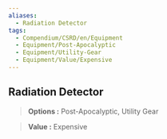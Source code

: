 ```yaml
---
aliases:
  - Radiation Detector
tags:
  - Compendium/CSRD/en/Equipment
  - Equipment/Post-Apocalyptic
  - Equipment/Utility-Gear
  - Equipment/Value/Expensive
---
```

  
    
## Radiation Detector    
    
>    
> **Options :** Post-Apocalyptic, Utility Gear    
> **Value :** Expensive